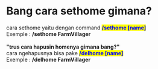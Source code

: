 # Bang cara sethome gimana?

cara sethome yaitu dengan command <mark style="color:blue;">**/sethome \[name]**</mark>\
Exemple : **/sethome FarmVillager**\
\
**"trus cara hapusin homenya gimana bang?"**\
cara ngehapusnya bisa pake <mark style="color:blue;">**/delhome \[name]**</mark>\
Exemple : **/delhome FarmVillager**
